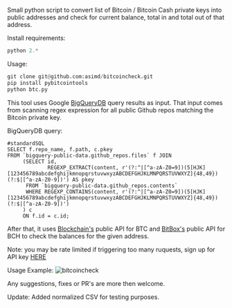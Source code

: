 Small python script to convert list of Bitcoin / Bitcoin Cash private keys into public addresses and check for current balance, total in and total out of that address. 

Install requirements: 

```python
python 2.*
```

Usage:
```python
git clone git@github.com:asimd/bitcoincheck.git
pip install pybitcointools
python btc.py
```

This tool uses Google [BigQueryDB](https://cloud.google.com/bigquery/) query results as input. 
That input comes from scanning regex expression for all public Github repos matching the Bitcoin private key.

BigQueryDB query:
``` 
#standardSQL
SELECT f.repo_name, f.path, c.pkey
FROM `bigquery-public-data.github_repos.files` f JOIN
     (SELECT id,
             REGEXP_EXTRACT(content, r'(?:^|[^a-zA-Z0=9])(5[HJK][123456789abcdefghijkmnopqrstuvwxyzABCDEFGHJKLMNPQRSTUVWXYZ]{48,49})(?:$|[^a-zA-Z0-9])') AS pkey
      FROM `bigquery-public-data.github_repos.contents`
      WHERE REGEXP_CONTAINS(content, r'(?:^|[^a-zA-Z0=9])(5[HJK][123456789abcdefghijkmnopqrstuvwxyzABCDEFGHJKLMNPQRSTUVWXYZ]{48,49})(?:$|[^a-zA-Z0-9])')
     ) c
     ON f.id = c.id;

```



After that, it uses [Blockchain's](http://blockchain.com) public API for BTC and [BitBox's](https://rest.bitbox.earth) public API for BCH to check the balances for the given address.

Note: you may be rate limited if triggering too many ruquests, sign up for API key [HERE](https://api.blockchain.info/customer/signup) 


Usage Example:
![bitcoincheck](https://i.imgur.com/LisgCPt.png)


Any suggestions, fixes or PR's are more then welcome.


Update: Added normalized CSV for testing purposes.

